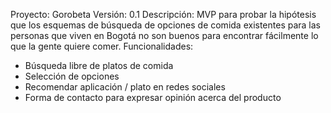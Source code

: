 Proyecto: Gorobeta
Versión: 0.1
Descripción: MVP para probar la hipótesis que los esquemas de búsqueda de opciones de comida existentes para las personas que viven en Bogotá
 no son buenos para encontrar fácilmente lo que la gente quiere comer.
Funcionalidades:
 - Búsqueda libre de platos de comida
 - Selección de opciones
 - Recomendar aplicación / plato en redes sociales
 - Forma de contacto para expresar opinión acerca del producto
